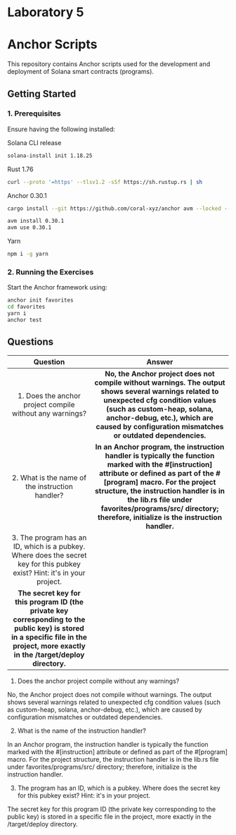 # Laboratory 5
# Anchor Scripts

This repository contains Anchor scripts used for the development and deployment of Solana smart contracts (programs).

## Getting Started

### 1. Prerequisites
Ensure having the following installed:

Solana CLI release 
```bash
solana-install init 1.18.25 
```

Rust 1.76 
```bash
curl --proto '=https' --tlsv1.2 -sSf https://sh.rustup.rs | sh 
```

Anchor 0.30.1 
```bash
cargo install --git https://github.com/coral-xyz/anchor avm --locked --force 

avm install 0.30.1 
avm use 0.30.1 
```

Yarn
```bash
npm i -g yarn

```

### 2. Running the Exercises
Start the Anchor framework using:
```bash
anchor init favorites 
cd favorites 
yarn i 
anchor test 
```


## Questions

| Question   | Answer                  |
|:---------:|:-----------------------:|
| 1. Does the anchor project compile without any warnings?  | **No, the Anchor project does not compile without warnings. The output shows several warnings related to unexpected cfg condition values (such as custom-heap, solana, anchor-debug, etc.), which are caused by configuration mismatches or outdated dependencies.**               |
| 2. What is the name of the instruction handler?  | **In an Anchor program, the instruction handler is typically the function marked with the #[instruction] attribute or defined as part of the #[program] macro. For the project structure, the instruction handler is in the lib.rs file under favorites/programs/src/ directory; therefore, initialize is the instruction handler.**           |
| 3. The program has an ID, which is a pubkey. Where does the secret key for this pubkey exist? Hint: it's in your project.
 | **The secret key for this program ID (the private key corresponding to the public key) is stored in a specific file in the project, more exactly in the /target/deploy directory.**           |

1. Does the anchor project compile without any warnings? 

No, the Anchor project does not compile without warnings. The output shows several warnings related to unexpected cfg condition values (such as custom-heap, solana, anchor-debug, etc.), which are caused by configuration mismatches or outdated dependencies.

2. What is the name of the instruction handler? 

In an Anchor program, the instruction handler is typically the function marked with the #[instruction] attribute or defined as part of the #[program] macro. For the project structure, the instruction handler is in the lib.rs file under favorites/programs/src/ directory; therefore, initialize is the instruction handler.

3. The program has an ID, which is a pubkey. Where does the secret key for this pubkey exist? Hint: it's in your project.

The secret key for this program ID (the private key corresponding to the public key) is stored in a specific file in the project, more exactly in the /target/deploy directory.
